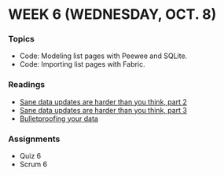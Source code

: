 # WEEK 6 (WEDNESDAY, OCT. 8)

### Topics
* Code: Modeling list pages with Peewee and SQLite.
* Code: Importing list pages with Fabric.

### Readings
* [Sane data updates are harder than you think, part 2](https://source.opennews.org/en-US/learning/sane-data-updates-are-harder-you-think-part-2/)
* [Sane data updates are harder than you think, part 3](https://source.opennews.org/en-US/learning/sane-data-updates-are-harder-you-think-part-3/)
* [Bulletproofing your data](https://github.com/propublica/guides/blob/master/data-bulletproofing.md)

### Assignments
* Quiz 6
* Scrum 6